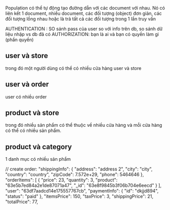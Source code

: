 Population có thể tự động tạo đường dẫn với các document với nhau. Nó có liên kết 1 document, nhiều document, các đối tượng (object) đơn giản, các đối tượng lồng nhau hoặc là trả tất cả các đối tượng trong 1 lần truy vấn

AUTHENTICATION : SO sánh pass của user so với info trên db, so sánh dữ liệu nhập vs db đã có
AUTHORIZATION: bạn là ai và bạn có quyền làm gi (phần quyền)

## user và store

trong đó một người dùng có thể có nhiều cửa hàng user và store

## user và order

user có nhiều order

## product và store

trong đó nhiều sản phẩm có thể thuộc về nhiều cửa hàng và mỗi cửa hàng có thể có nhiều sản phẩm.

## product và category

1 danh mục có nhiều sản phẩm

// create order: "shippingInfo": {
"address": "address 2",
"city": "city",
"country": "country",
"zipCode": 7.572e+29,
"phone": 5464646
},
"orderItems": [
{
"price": 23,
"quantity": 3,
"product": "63e5b7ed84a2e1de87071a47",
"_id": "63e8f9845b3f06b704e6eecd"
}
],
"user": "63df7aadcd14e175557767cb",
"paymentInfo": {
"id": "dkjjd894",
"status": "paid"
},
"itemsPrice": 150,
"taxPrice": 3,
"shippingPrice": 21,
"totalPrice": 77,
